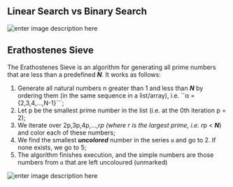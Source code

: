 ## Linear Search vs Binary Search

 ![enter image description here](https://i.imgur.com/Z38eSAZ.gif)

## Erathostenes Sieve
The Erathostenes Sieve is an algorithm for generating all prime numbers that are less than a predefined ***N***. It works as follows:
1. Generate all natural numbers n greater than 1 and less than ***N*** by ordering them (in the same sequence in a list/array), i.e. ``α = {2,3,4,...,N-1}```;
2. Let p be the smallest prime number in the list (i.e. at the 0th iteration p = 2);
3. We iterate over 2p,3p,4p,...,r*p (where r is the largest prime, i.e. r*p < ***N***) and color each of these numbers;
4. We find the smallest ***uncolored*** number in the series ``α`` and go to 2. If none exists, we go to 5;
5. The algorithm finishes execution, and the simple numbers are those numbers from ``α`` that are left uncoloured (unmarked)

 ![enter image description here](https://upload.wikimedia.org/wikipedia/commons/b/b9/Sieve_of_Eratosthenes_animation.gif)
